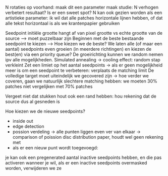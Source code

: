 N rotaties op voorhand: maak dit een parameter
maak studie: N verhogen verbetert resultaat? Is er een sweet spot?
N kan ook gezien worden als een artistieke parameter: ik wil dat alle patches horizontale lijnen hebben, of dat alle tekst horizontaal is als we krantenpapier gebruiken

Seedpoint initiële grootte hangt af van pixel grootte vs echte grootte van de source --> moet puzzelbaar zijn
Beginnen met de beste bestaande seedpoint te kiezen --> Hoe kiezen we de beste? We laten alle (of maar een aantal) seedpoints even groeien (in meerdere richtingen) en kiezen de best(en) via een priority queue? De groeirichting kunnen we random nemen ipv alle mogelijkheden. Simulated annealing -> cooling effect: random stap verkleint
Zet een limiet op het aantal seedpoints -> als er geen mogelijkheid meer is om een seedpoint te verbeteren:  verplaats de matching limit
De volledige target moet uiteindelijk we gecovered zijn -> hoe verder we coveren, gaan we natuurlijk slechtere matching hebben: we moeten 30% patches niet vergelijken met 70% patches

Vergeet niet dat stukken hout ook een rand hebben: hou rekening dat de source dus al gesneden is

Hoe kiezen we de nieuwe seedpoints? 
- inside out
- edge detection
- possion verdeling -> alle punten liggen even ver van elkaar -> comparison of poission disc distribution paper, houdt wel geen rekening met 
- als er een nieuw punt wordt toegevoegd: 

je kan ook een pregenerated aantal inactive seedpoints hebben, en die pas activeren wanneer je wil, als er een inactive seedpoints overmasked worden, verwijderen we ze
